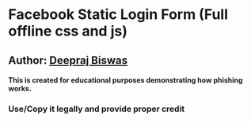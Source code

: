 # Facebook Static Login Form (Full offline css and js)

## Author: [Deepraj Biswas](https://github.com/deepraj-x)

#### This is created for educational purposes demonstrating how phishing works.

### Use/Copy it legally and provide proper credit
